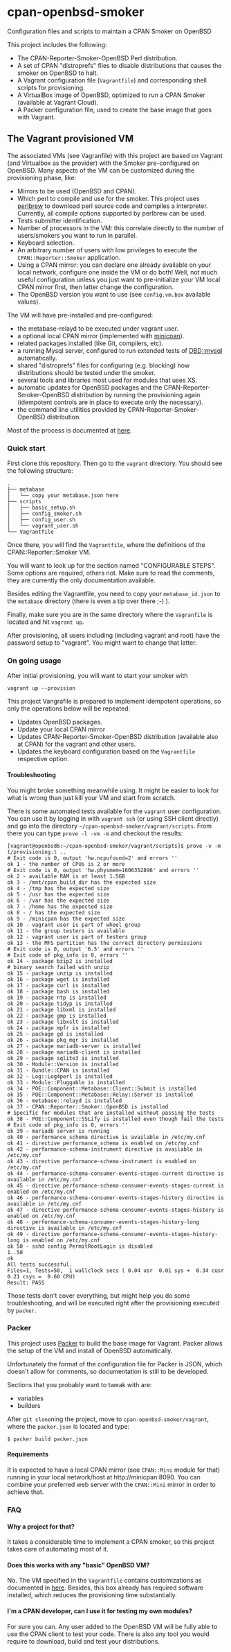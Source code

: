 # cpan-openbsd-smoker
Configuration files and scripts to maintain a CPAN Smoker on OpenBSD

This project includes the following:

  * The CPAN-Reporter-Smoker-OpenBSD Perl distribution.
  * A set of CPAN "distroprefs" files to disable distributions that causes the
  smoker on OpenBSD to halt.
  * A Vagrant configuration file (`Vagrantfile`) and corresponding shell
  scripts for provisioning.
  * A VirtualBox image of OpenBSD, optimized to run a CPAN Smoker (available at
  Vagrant Cloud).
  * A Packer configuration file, used to create the base image that goes with
  Vagrant.

## The Vagrant provisioned VM

The associated VMs (see Vagranfile) with this project are based on Vagrant
(and Virtualbox as the provider) with the Smoker pre-configured on OpenBSD.
Many aspects of the VM can be customized during the provisioning phase, like:

  * Mirrors to be used (OpenBSD and CPAN).
  * Which perl to compile and use for the smoker. This project uses
  [perlbrew](https://perlbrew.pl) to download perl source code and compiles a
  interpreter. Currently, all compile options supported by perlbrew can be used.
  * Tests submitter identification.
  * Number of processors in the VM: this correlate directly to the number of
  users/smokers you want to run in parallel.
  * Keyboard selection.
  * An arbitrary number of users with low privileges to execute the
  `CPAN::Reporter::Smoker` application.
  * Using a CPAN mirror: you can declare one already available on your local
  network, configure one inside the VM or do both! Well, not much useful
  configuration unless you just want to pre-initialize your VM local CPAN
  mirror first, then latter change the configuration.
  * The OpenBSD version you want to use (see `config.vm.box` available values).

The VM will have pre-installed and pre-configured:

  * the metabase-relayd to be executed under vagrant user.
  * a optional local CPAN mirror (implemented with
  [minicpan](http://search.cpan.org/search?query=minicpan&mode=all)).
  * related packages installed (like Git, compilers, etc).
  * a running Mysql server, configured to run extended tests of
  [DBD::mysql](http://search.cpan.org/search?query=DBD%3A%3Amysql&mode=dist)
  automatically.
  * shared "distroprefs" files for configuring (e.g. blocking) how
  distributions should be tested under the smoker.
  * several tools and libraries most used for modules that uses XS.
  * automatic updates for OpenBSD packages and the
  CPAN-Reporter-Smoker-OpenBSD distribution by running the provisioning again
  (idempotent controls are in place to execute only the necessary).
  * the command line utilities provided by CPAN-Reporter-Smoker-OpenBSD
  distribution.

Most of the process is documented at
[here](http://wiki.cpantesters.org/wiki/SmokerOnOpenBSD).

### Quick start

First clone this repository. Then go to the `vagrant` directory. You should
see the following structure:

```
.
├── metabase
│   └── copy your metabase.json here
├── scripts
│   ├── basic_setup.sh
│   ├── config_smoker.sh
│   ├── config_user.sh
│   └── vagrant_user.sh
└── Vagrantfile

```

Once there, you will find the `Vagrantfile`, where the definitions of the
CPAN::Reporter::Smoker VM.

You will want to look up for the section named "CONFIGURABLE STEPS". Some
options are required, others not. Make sure to read the comments, they are
currently the only documentation available.

Besides editing the Vagrantfile, you need to copy your `metabase_id.json` to
the `metabase` directory (there is even a tip over there ;-) ).

Finally, make sure you are in the same directory where the `Vagranfile` is
located and hit `vagrant up`.

After provisioning, all users including (including vagrant and root) have the
password setup to "vagrant". You might want to change that latter.

### On going usage

After initial provisioning, you will want to start your smoker with

```
vagrant up --provision
```
This project Vangrafile is prepared to implement idempotent operations, so only
the operations below will be repeated:

  * Updates OpenBSD packages.
  * Update your local CPAN mirror
  * Updates CPAN-Reporter-Smoker-OpenBSD distribution (available also at CPAN)
  for the vagrant and other users.
  * Updates the keyboard configuration based on the `Vagrantfile` respective
  option.

#### Troubleshooting

You might broke something meanwhile using. It might be easier to look for what
is wrong than just kill your VM and start from scratch.

There is some automated tests available for the `vagrant` user configuration.
You can use it by logging in with `vagrant ssh` (or using SSH client directly)
and go into the directory `~/cpan-openbsd-smoker/vagrant/scripts`. From there
you can type `prove -l -vm -m` and checkout the results:

```
[vagrant@openbsd6:~/cpan-openbsd-smoker/vagrant/scripts]$ prove -v -m
t/provisioning.t ..
# Exit code is 0, output 'hw.ncpufound=2' and errors ''
ok 1 - the number of CPUs is 2 or more
# Exit code is 0, output 'hw.physmem=1606352896' and errors ''
ok 2 - available RAM is at least 1.5GB
ok 3 - /mnt/cpan_build_dir has the expected size
ok 4 - /tmp has the expected size
ok 5 - /usr has the expected size
ok 6 - /var has the expected size
ok 7 - /home has the expected size
ok 8 - / has the expected size
ok 9 - /minicpan has the expected size
ok 10 - vagrant user is part of wheel group
ok 11 - the group testers is available
ok 12 - vagrant user is part of testers group
ok 13 - the MFS partition has the correct directory permissions
# Exit code is 0, output '6.5' and errors ''
# Exit code of pkg_info is 0, errors ''
ok 14 - package bzip2 is installed
# binary search failed with unzip
ok 15 - package unzip is installed
ok 16 - package wget is installed
ok 17 - package curl is installed
ok 18 - package bash is installed
ok 19 - package ntp is installed
ok 20 - package tidyp is installed
ok 21 - package libxml is installed
ok 22 - package gmp is installed
ok 23 - package libxslt is installed
ok 24 - package mpfr is installed
ok 25 - package gd is installed
ok 26 - package pkg_mgr is installed
ok 27 - package mariadb-server is installed
ok 28 - package mariadb-client is installed
ok 29 - package sqlite3 is installed
ok 30 - Module::Version is installed
ok 31 - Bundle::CPAN is installed
ok 32 - Log::Log4perl is installed
ok 33 - Module::Pluggable is installed
ok 34 - POE::Component::Metabase::Client::Submit is installed
ok 35 - POE::Component::Metabase::Relay::Server is installed
ok 36 - metabase::relayd is installed
ok 37 - CPAN::Reporter::Smoker::OpenBSD is installed
# Specific for modules that are installed without passing the tests
ok 38 - POE::Component::SSLify is installed even though fail the tests
# Exit code of pkg_info is 0, errors ''
ok 39 - mariadb server is running
ok 40 - performance_schema directive is available in /etc/my.cnf
ok 41 - directive performance_schema is enabled on /etc/my.cnf
ok 42 - performance-schema-instrument directive is available in /etc/my.cnf
ok 43 - directive performance-schema-instrument is enabled on /etc/my.cnf
ok 44 - performance-schema-consumer-events-stages-current directive is available in /etc/my.cnf
ok 45 - directive performance-schema-consumer-events-stages-current is enabled on /etc/my.cnf
ok 46 - performance-schema-consumer-events-stages-history directive is available in /etc/my.cnf
ok 47 - directive performance-schema-consumer-events-stages-history is enabled on /etc/my.cnf
ok 48 - performance-schema-consumer-events-stages-history-long directive is available in /etc/my.cnf
ok 49 - directive performance-schema-consumer-events-stages-history-long is enabled on /etc/my.cnf
ok 50 - sshd config PermitRootLogin is disabled
1..50
ok
All tests successful.
Files=1, Tests=50,  1 wallclock secs ( 0.04 usr  0.01 sys +  0.34 cusr  0.21 csys =  0.60 CPU)
Result: PASS
```

Those tests don't cover everything, but might help you do some troubleshooting,
and will be executed right after the provisioning executed by `packer`.

### Packer

This project uses [Packer](https://www.packer.io/) to build the base image for
Vagrant. Packer allows the setup of the VM and install of OpenBSD automatically.

Unfortunately the format of the configuration file for Packer is JSON, which
doesn't allow for comments, so documentation is still to be developed.

Sections that you probably want to tweak with are:

* variables
* builders

After `git clone`ning the project, move to `cpan-openbsd-smoker/vagrant`, where
the `packer.json` is located and type:

```
$ packer build packer.json
```

#### Requirements

It is expected to have a local CPAN mirror (see `CPAN::Mini` module for that)
running in your local network/host at http://minicpan:8090. You can combine
your preferred web server with the `CPAN::Mini` mirror in order to achieve that.

### FAQ

#### Why a project for that?

It takes a considerable time to implement a CPAN smoker, so this project takes
care of automating most of it.

#### Does this works with any "basic" OpenBSD VM?

No. The VM specified in the `Vagrantfile` contains customizations as documented
in [here](http://wiki.cpantesters.org/wiki/SmokerOnOpenBSD). Besides, this box
already has required software installed, which reduces the provisioning time
substantially.

#### I'm a CPAN developer, can I use it for testing my own modules?

For sure you can. Any user added to the OpenBSD VM will be fully able to use
the CPAN client to test your code. There is also any tool you would require to
download, build and test your distributions.
